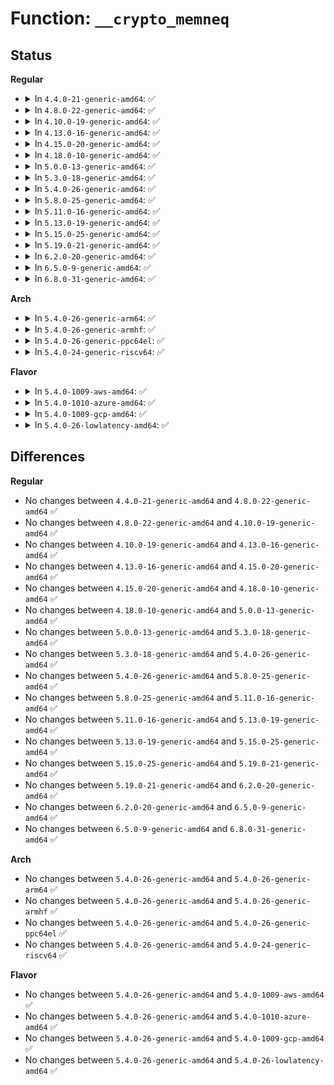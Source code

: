 # Function: <code>__crypto_memneq</code>

## Status
<b>Regular</b>
<ul>
<li>
<details>
<summary>In <code>4.4.0-21-generic-amd64</code>: ✅</summary>

```c
long unsigned int __crypto_memneq(const void * a, const void * b, size_t size)
```

```json
{
  "name": "__crypto_memneq",
  "collision_type": "Unique Global",
  "inline_type": "No",
  "funcs": [
    {
      "addr": 18446744071582633968,
      "name": "__crypto_memneq",
      "external": true,
      "loc": "crypto/memneq.c:156",
      "file": "crypto/memneq.c",
      "inline": "seen, unknown",
      "caller_inline": [],
      "caller_func": [
        "security/integrity/evm/evm_main.c:evm_verify_hmac",
        "crypto/asymmetric_keys/rsa.c:RSA_verify_signature",
        "crypto/asymmetric_keys/rsa.c:RSA_verify_signature"
      ]
    }
  ],
  "symbols": [
    {
      "addr": 18446744071582633968,
      "name": "__crypto_memneq",
      "section": ".text",
      "bind": "STB_GLOBAL",
      "size": 126
    }
  ]
}
```
</details>
</li>
<li>
<details>
<summary>In <code>4.8.0-22-generic-amd64</code>: ✅</summary>

```c
long unsigned int __crypto_memneq(const void * a, const void * b, size_t size)
```

```json
{
  "name": "__crypto_memneq",
  "collision_type": "Unique Global",
  "inline_type": "No",
  "funcs": [
    {
      "addr": 18446744071582883504,
      "name": "__crypto_memneq",
      "external": true,
      "loc": "crypto/memneq.c:156",
      "file": "crypto/memneq.c",
      "inline": "seen, unknown",
      "caller_inline": [],
      "caller_func": [
        "security/integrity/evm/evm_main.c:evm_verify_hmac"
      ]
    }
  ],
  "symbols": [
    {
      "addr": 18446744071582883504,
      "name": "__crypto_memneq",
      "section": ".text",
      "bind": "STB_GLOBAL",
      "size": 140
    }
  ]
}
```
</details>
</li>
<li>
<details>
<summary>In <code>4.10.0-19-generic-amd64</code>: ✅</summary>

```c
long unsigned int __crypto_memneq(const void * a, const void * b, size_t size)
```

```json
{
  "name": "__crypto_memneq",
  "collision_type": "Unique Global",
  "inline_type": "No",
  "funcs": [
    {
      "addr": 18446744071582980080,
      "name": "__crypto_memneq",
      "external": true,
      "loc": "crypto/memneq.c:156",
      "file": "crypto/memneq.c",
      "inline": "seen, unknown",
      "caller_inline": [],
      "caller_func": [
        "security/integrity/evm/evm_main.c:evm_verify_hmac"
      ]
    }
  ],
  "symbols": [
    {
      "addr": 18446744071582980080,
      "name": "__crypto_memneq",
      "section": ".text",
      "bind": "STB_GLOBAL",
      "size": 140
    }
  ]
}
```
</details>
</li>
<li>
<details>
<summary>In <code>4.13.0-16-generic-amd64</code>: ✅</summary>

```c
long unsigned int __crypto_memneq(const void * a, const void * b, size_t size)
```

```json
{
  "name": "__crypto_memneq",
  "collision_type": "Unique Global",
  "inline_type": "No",
  "funcs": [
    {
      "addr": 18446744071583029872,
      "name": "__crypto_memneq",
      "external": true,
      "loc": "crypto/memneq.c:156",
      "file": "crypto/memneq.c",
      "inline": "seen, unknown",
      "caller_inline": [],
      "caller_func": [
        "security/keys/encrypted-keys/encrypted.c:datablob_hmac_verify",
        "security/integrity/evm/evm_main.c:evm_verify_hmac",
        "crypto/rsa-pkcs1pad.c:pkcs1pad_verify_complete",
        "crypto/xts.c:setkey"
      ]
    }
  ],
  "symbols": [
    {
      "addr": 18446744071583029872,
      "name": "__crypto_memneq",
      "section": ".text",
      "bind": "STB_GLOBAL",
      "size": 129
    }
  ]
}
```
</details>
</li>
<li>
<details>
<summary>In <code>4.15.0-20-generic-amd64</code>: ✅</summary>

```c
long unsigned int __crypto_memneq(const void * a, const void * b, size_t size)
```

```json
{
  "name": "__crypto_memneq",
  "collision_type": "Unique Global",
  "inline_type": "No",
  "funcs": [
    {
      "addr": 18446744071583195136,
      "name": "__crypto_memneq",
      "external": true,
      "loc": "crypto/memneq.c:156",
      "file": "crypto/memneq.c",
      "inline": "seen, unknown",
      "caller_inline": [],
      "caller_func": [
        "security/keys/encrypted-keys/encrypted.c:datablob_hmac_verify",
        "security/integrity/evm/evm_main.c:evm_verify_hmac",
        "crypto/rsa-pkcs1pad.c:pkcs1pad_verify_complete",
        "crypto/xts.c:setkey",
        "crypto/gcm.c:crypto_gcm_verify"
      ]
    }
  ],
  "symbols": [
    {
      "addr": 18446744071583195136,
      "name": "__crypto_memneq",
      "section": ".text",
      "bind": "STB_GLOBAL",
      "size": 129
    }
  ]
}
```
</details>
</li>
<li>
<details>
<summary>In <code>4.18.0-10-generic-amd64</code>: ✅</summary>

```c
long unsigned int __crypto_memneq(const void * a, const void * b, size_t size)
```

```json
{
  "name": "__crypto_memneq",
  "collision_type": "Unique Global",
  "inline_type": "No",
  "funcs": [
    {
      "addr": 18446744071583403792,
      "name": "__crypto_memneq",
      "external": true,
      "loc": "crypto/memneq.c:156",
      "file": "crypto/memneq.c",
      "inline": "seen, unknown",
      "caller_inline": [],
      "caller_func": [
        "security/keys/encrypted-keys/encrypted.c:datablob_hmac_verify",
        "security/integrity/evm/evm_main.c:evm_verify_hmac",
        "crypto/rsa-pkcs1pad.c:pkcs1pad_verify_complete",
        "crypto/gcm.c:crypto_gcm_verify"
      ]
    }
  ],
  "symbols": [
    {
      "addr": 18446744071583403792,
      "name": "__crypto_memneq",
      "section": ".text",
      "bind": "STB_GLOBAL",
      "size": 128
    }
  ]
}
```
</details>
</li>
<li>
<details>
<summary>In <code>5.0.0-13-generic-amd64</code>: ✅</summary>

```c
long unsigned int __crypto_memneq(const void * a, const void * b, size_t size)
```

```json
{
  "name": "__crypto_memneq",
  "collision_type": "Unique Global",
  "inline_type": "No",
  "funcs": [
    {
      "addr": 18446744071583523840,
      "name": "__crypto_memneq",
      "external": true,
      "loc": "crypto/memneq.c:156",
      "file": "crypto/memneq.c",
      "inline": "seen, unknown",
      "caller_inline": [],
      "caller_func": [
        "fs/crypto/keyinfo.c:find_or_insert_master_key",
        "security/keys/encrypted-keys/encrypted.c:datablob_hmac_verify",
        "security/integrity/evm/evm_main.c:evm_verify_hmac",
        "crypto/rsa-pkcs1pad.c:pkcs1pad_verify_complete",
        "crypto/gcm.c:crypto_gcm_verify"
      ]
    }
  ],
  "symbols": [
    {
      "addr": 18446744071583523840,
      "name": "__crypto_memneq",
      "section": ".text",
      "bind": "STB_GLOBAL",
      "size": 128
    }
  ]
}
```
</details>
</li>
<li>
<details>
<summary>In <code>5.3.0-18-generic-amd64</code>: ✅</summary>

```c
long unsigned int __crypto_memneq(const void * a, const void * b, size_t size)
```

```json
{
  "name": "__crypto_memneq",
  "collision_type": "Unique Global",
  "inline_type": "No",
  "funcs": [
    {
      "addr": 18446744071583711632,
      "name": "__crypto_memneq",
      "external": true,
      "loc": "crypto/memneq.c:156",
      "file": "crypto/memneq.c",
      "inline": "seen, unknown",
      "caller_inline": [],
      "caller_func": [
        "fs/crypto/keyinfo.c:find_or_insert_master_key",
        "security/keys/encrypted-keys/encrypted.c:datablob_hmac_verify",
        "security/integrity/evm/evm_main.c:evm_verify_hmac",
        "crypto/rsa-pkcs1pad.c:pkcs1pad_verify_complete",
        "crypto/gcm.c:crypto_gcm_verify"
      ]
    }
  ],
  "symbols": [
    {
      "addr": 18446744071583711632,
      "name": "__crypto_memneq",
      "section": ".text",
      "bind": "STB_GLOBAL",
      "size": 128
    }
  ]
}
```
</details>
</li>
<li>
<details>
<summary>In <code>5.4.0-26-generic-amd64</code>: ✅</summary>

```c
long unsigned int __crypto_memneq(const void * a, const void * b, size_t size)
```

```json
{
  "name": "__crypto_memneq",
  "collision_type": "Unique Global",
  "inline_type": "No",
  "funcs": [
    {
      "addr": 18446744071583821248,
      "name": "__crypto_memneq",
      "external": true,
      "loc": "crypto/memneq.c:156",
      "file": "crypto/memneq.c",
      "inline": "seen, unknown",
      "caller_inline": [],
      "caller_func": [
        "fs/crypto/keysetup_v1.c:find_or_insert_direct_key",
        "security/keys/encrypted-keys/encrypted.c:datablob_hmac_verify",
        "security/integrity/evm/evm_main.c:evm_verify_hmac",
        "crypto/rsa-pkcs1pad.c:pkcs1pad_verify_complete",
        "crypto/gcm.c:crypto_gcm_verify"
      ]
    }
  ],
  "symbols": [
    {
      "addr": 18446744071583821248,
      "name": "__crypto_memneq",
      "section": ".text",
      "bind": "STB_GLOBAL",
      "size": 128
    }
  ]
}
```
</details>
</li>
<li>
<details>
<summary>In <code>5.8.0-25-generic-amd64</code>: ✅</summary>

```c
long unsigned int __crypto_memneq(const void * a, const void * b, size_t size)
```

```json
{
  "name": "__crypto_memneq",
  "collision_type": "Unique Global",
  "inline_type": "No",
  "funcs": [
    {
      "addr": 18446744071584216336,
      "name": "__crypto_memneq",
      "external": true,
      "loc": "crypto/memneq.c:156",
      "file": "crypto/memneq.c",
      "inline": "seen, unknown",
      "caller_inline": [],
      "caller_func": [
        "fs/crypto/keysetup_v1.c:find_or_insert_direct_key",
        "security/keys/encrypted-keys/encrypted.c:datablob_hmac_verify",
        "security/integrity/evm/evm_main.c:evm_verify_hmac",
        "crypto/rsa-pkcs1pad.c:pkcs1pad_verify_complete",
        "crypto/gcm.c:crypto_gcm_verify",
        "net/mptcp/subflow.c:subflow_syn_recv_sock"
      ]
    }
  ],
  "symbols": [
    {
      "addr": 18446744071584216336,
      "name": "__crypto_memneq",
      "section": ".text",
      "bind": "STB_GLOBAL",
      "size": 129
    }
  ]
}
```
</details>
</li>
<li>
<details>
<summary>In <code>5.11.0-16-generic-amd64</code>: ✅</summary>

```c
long unsigned int __crypto_memneq(const void * a, const void * b, size_t size)
```

```json
{
  "name": "__crypto_memneq",
  "collision_type": "Unique Global",
  "inline_type": "No",
  "funcs": [
    {
      "addr": 18446744071584334704,
      "name": "__crypto_memneq",
      "external": true,
      "loc": "crypto/memneq.c:156",
      "file": "crypto/memneq.c",
      "inline": "seen, unknown",
      "caller_inline": [],
      "caller_func": [
        "fs/crypto/keysetup_v1.c:find_or_insert_direct_key",
        "security/keys/encrypted-keys/encrypted.c:datablob_hmac_verify",
        "security/integrity/evm/evm_main.c:evm_verify_hmac",
        "crypto/rsa-pkcs1pad.c:pkcs1pad_verify_complete",
        "crypto/gcm.c:crypto_gcm_verify",
        "net/mptcp/subflow.c:subflow_syn_recv_sock"
      ]
    }
  ],
  "symbols": [
    {
      "addr": 18446744071584334704,
      "name": "__crypto_memneq",
      "section": ".text",
      "bind": "STB_GLOBAL",
      "size": 129
    }
  ]
}
```
</details>
</li>
<li>
<details>
<summary>In <code>5.13.0-19-generic-amd64</code>: ✅</summary>

```c
long unsigned int __crypto_memneq(const void * a, const void * b, size_t size)
```

```json
{
  "name": "__crypto_memneq",
  "collision_type": "Unique Global",
  "inline_type": "No",
  "funcs": [
    {
      "addr": 18446744071584369248,
      "name": "__crypto_memneq",
      "external": true,
      "loc": "crypto/memneq.c:156",
      "file": "crypto/memneq.c",
      "inline": "seen, unknown",
      "caller_inline": [],
      "caller_func": [
        "fs/crypto/keysetup_v1.c:find_or_insert_direct_key",
        "security/keys/encrypted-keys/encrypted.c:datablob_hmac_verify",
        "security/integrity/evm/evm_main.c:evm_verify_hmac",
        "crypto/rsa-pkcs1pad.c:pkcs1pad_verify_complete",
        "crypto/gcm.c:crypto_gcm_verify",
        "net/mptcp/subflow.c:subflow_syn_recv_sock"
      ]
    }
  ],
  "symbols": [
    {
      "addr": 18446744071584369248,
      "name": "__crypto_memneq",
      "section": ".text",
      "bind": "STB_GLOBAL",
      "size": 126
    }
  ]
}
```
</details>
</li>
<li>
<details>
<summary>In <code>5.15.0-25-generic-amd64</code>: ✅</summary>

```c
long unsigned int __crypto_memneq(const void * a, const void * b, size_t size)
```

```json
{
  "name": "__crypto_memneq",
  "collision_type": "Unique Global",
  "inline_type": "No",
  "funcs": [
    {
      "addr": 18446744071584764416,
      "name": "__crypto_memneq",
      "external": true,
      "loc": "crypto/memneq.c:156",
      "file": "crypto/memneq.c",
      "inline": "seen, unknown",
      "caller_inline": [],
      "caller_func": [
        "fs/crypto/keysetup_v1.c:find_or_insert_direct_key",
        "security/keys/encrypted-keys/encrypted.c:datablob_hmac_verify",
        "security/integrity/evm/evm_main.c:evm_verify_hmac",
        "crypto/rsa-pkcs1pad.c:pkcs1pad_verify_complete",
        "crypto/gcm.c:crypto_gcm_verify",
        "net/mptcp/subflow.c:subflow_syn_recv_sock"
      ]
    }
  ],
  "symbols": [
    {
      "addr": 18446744071584764416,
      "name": "__crypto_memneq",
      "section": ".text",
      "bind": "STB_GLOBAL",
      "size": 126
    }
  ]
}
```
</details>
</li>
<li>
<details>
<summary>In <code>5.19.0-21-generic-amd64</code>: ✅</summary>

```c
long unsigned int __crypto_memneq(const void * a, const void * b, size_t size)
```

```json
{
  "name": "__crypto_memneq",
  "collision_type": "Unique Global",
  "inline_type": "No",
  "funcs": [
    {
      "addr": 18446744071586694480,
      "name": "__crypto_memneq",
      "external": true,
      "loc": "lib/memneq.c:164",
      "file": "lib/memneq.c",
      "inline": "seen, unknown",
      "caller_inline": [],
      "caller_func": [
        "fs/crypto/keysetup_v1.c:find_or_insert_direct_key",
        "security/keys/encrypted-keys/encrypted.c:datablob_hmac_verify",
        "security/integrity/evm/evm_main.c:evm_verify_hmac",
        "crypto/rsa-pkcs1pad.c:pkcs1pad_verify_complete",
        "crypto/gcm.c:crypto_gcm_verify",
        "net/mptcp/subflow.c:subflow_syn_recv_sock"
      ]
    }
  ],
  "symbols": [
    {
      "addr": 18446744071586694480,
      "name": "__crypto_memneq",
      "section": ".text",
      "bind": "STB_GLOBAL",
      "size": 151
    }
  ]
}
```
</details>
</li>
<li>
<details>
<summary>In <code>6.2.0-20-generic-amd64</code>: ✅</summary>

```c
long unsigned int __crypto_memneq(const void * a, const void * b, size_t size)
```

```json
{
  "name": "__crypto_memneq",
  "collision_type": "Unique Global",
  "inline_type": "No",
  "funcs": [
    {
      "addr": 18446744071587101008,
      "name": "__crypto_memneq",
      "external": true,
      "loc": "lib/crypto/memneq.c:163",
      "file": "lib/crypto/memneq.c",
      "inline": "seen, unknown",
      "caller_inline": [],
      "caller_func": [
        "fs/crypto/keysetup_v1.c:find_or_insert_direct_key",
        "security/keys/encrypted-keys/encrypted.c:datablob_hmac_verify",
        "security/integrity/evm/evm_main.c:evm_verify_hmac",
        "crypto/rsa-pkcs1pad.c:pkcs1pad_verify_complete",
        "crypto/gcm.c:crypto_gcm_verify",
        "net/mptcp/subflow.c:subflow_syn_recv_sock"
      ]
    }
  ],
  "symbols": [
    {
      "addr": 18446744071587101008,
      "name": "__crypto_memneq",
      "section": ".text",
      "bind": "STB_GLOBAL",
      "size": 162
    }
  ]
}
```
</details>
</li>
<li>
<details>
<summary>In <code>6.5.0-9-generic-amd64</code>: ✅</summary>

```c
long unsigned int __crypto_memneq(const void * a, const void * b, size_t size)
```

```json
{
  "name": "__crypto_memneq",
  "collision_type": "Unique Global",
  "inline_type": "No",
  "funcs": [
    {
      "addr": 18446744071587360976,
      "name": "__crypto_memneq",
      "external": true,
      "loc": "lib/crypto/memneq.c:163",
      "file": "lib/crypto/memneq.c",
      "inline": "seen, unknown",
      "caller_inline": [],
      "caller_func": [
        "fs/crypto/keysetup_v1.c:find_or_insert_direct_key",
        "security/keys/encrypted-keys/encrypted.c:datablob_hmac_verify",
        "security/integrity/evm/evm_main.c:evm_verify_hmac",
        "crypto/rsa-pkcs1pad.c:pkcs1pad_verify_complete",
        "crypto/gcm.c:crypto_gcm_verify",
        "net/mptcp/subflow.c:subflow_syn_recv_sock"
      ]
    }
  ],
  "symbols": [
    {
      "addr": 18446744071587360976,
      "name": "__crypto_memneq",
      "section": ".text",
      "bind": "STB_GLOBAL",
      "size": 162
    }
  ]
}
```
</details>
</li>
<li>
<details>
<summary>In <code>6.8.0-31-generic-amd64</code>: ✅</summary>

```c
long unsigned int __crypto_memneq(const void * a, const void * b, size_t size)
```

```json
{
  "name": "__crypto_memneq",
  "collision_type": "Unique Global",
  "inline_type": "No",
  "funcs": [
    {
      "addr": 18446744071587647568,
      "name": "__crypto_memneq",
      "external": true,
      "loc": "lib/crypto/memneq.c:163",
      "file": "lib/crypto/memneq.c",
      "inline": "seen, unknown",
      "caller_inline": [],
      "caller_func": [
        "fs/crypto/keysetup_v1.c:find_or_insert_direct_key",
        "security/keys/encrypted-keys/encrypted.c:datablob_hmac_verify",
        "security/integrity/evm/evm_main.c:evm_verify_hmac",
        "crypto/rsa-pkcs1pad.c:pkcs1pad_verify_complete",
        "crypto/gcm.c:crypto_gcm_verify",
        "net/mptcp/subflow.c:subflow_syn_recv_sock"
      ]
    }
  ],
  "symbols": [
    {
      "addr": 18446744071587647568,
      "name": "__crypto_memneq",
      "section": ".text",
      "bind": "STB_GLOBAL",
      "size": 162
    }
  ]
}
```
</details>
</li>
</ul>
<b>Arch</b>
<ul>
<li>
<details>
<summary>In <code>5.4.0-26-generic-arm64</code>: ✅</summary>

```c
long unsigned int __crypto_memneq(const void * a, const void * b, size_t size)
```

```json
{
  "name": "__crypto_memneq",
  "collision_type": "Unique Global",
  "inline_type": "No",
  "funcs": [
    {
      "addr": 18446603336495628248,
      "name": "__crypto_memneq",
      "external": true,
      "loc": "crypto/memneq.c:156",
      "file": "crypto/memneq.c",
      "inline": "seen, unknown",
      "caller_inline": [],
      "caller_func": [
        "fs/crypto/keysetup_v1.c:find_or_insert_direct_key",
        "security/keys/encrypted-keys/encrypted.c:datablob_hmac_verify",
        "security/integrity/evm/evm_main.c:evm_verify_hmac",
        "crypto/rsa-pkcs1pad.c:pkcs1pad_verify_complete",
        "crypto/gcm.c:crypto_gcm_verify"
      ]
    }
  ],
  "symbols": [
    {
      "addr": 18446603336495628248,
      "name": "__crypto_memneq",
      "section": ".text",
      "bind": "STB_GLOBAL",
      "size": 216
    }
  ]
}
```
</details>
</li>
<li>
<details>
<summary>In <code>5.4.0-26-generic-armhf</code>: ✅</summary>

```c
long unsigned int __crypto_memneq(const void * a, const void * b, size_t size)
```

```json
{
  "name": "__crypto_memneq",
  "collision_type": "Unique Global",
  "inline_type": "No",
  "funcs": [
    {
      "addr": 3228986436,
      "name": "__crypto_memneq",
      "external": true,
      "loc": "crypto/memneq.c:156",
      "file": "crypto/memneq.c",
      "inline": "seen, unknown",
      "caller_inline": [],
      "caller_func": [
        "fs/crypto/keysetup_v1.c:find_or_insert_direct_key",
        "security/keys/encrypted-keys/encrypted.c:datablob_hmac_verify",
        "security/integrity/evm/evm_main.c:evm_verify_hmac",
        "crypto/rsa-pkcs1pad.c:pkcs1pad_verify_complete",
        "crypto/gcm.c:crypto_gcm_verify"
      ]
    }
  ],
  "symbols": [
    {
      "addr": 3228986436,
      "name": "__crypto_memneq",
      "section": ".text",
      "bind": "STB_GLOBAL",
      "size": 220
    }
  ]
}
```
</details>
</li>
<li>
<details>
<summary>In <code>5.4.0-26-generic-ppc64el</code>: ✅</summary>

```c
long unsigned int __crypto_memneq(const void * a, const void * b, size_t size)
```

```json
{
  "name": "__crypto_memneq",
  "collision_type": "Unique Global",
  "inline_type": "No",
  "funcs": [
    {
      "addr": 13835058055289753744,
      "name": "__crypto_memneq",
      "external": true,
      "loc": "crypto/memneq.c:156",
      "file": "crypto/memneq.c",
      "inline": "seen, unknown",
      "caller_inline": [],
      "caller_func": [
        "fs/crypto/keysetup_v1.c:find_or_insert_direct_key",
        "security/keys/encrypted-keys/encrypted.c:datablob_hmac_verify",
        "security/integrity/evm/evm_main.c:evm_verify_hmac",
        "crypto/rsa-pkcs1pad.c:pkcs1pad_verify_complete",
        "crypto/gcm.c:crypto_gcm_verify"
      ]
    }
  ],
  "symbols": [
    {
      "addr": 13835058055289753744,
      "name": "__crypto_memneq",
      "section": ".text",
      "bind": "STB_GLOBAL",
      "size": 204
    }
  ]
}
```
</details>
</li>
<li>
<details>
<summary>In <code>5.4.0-24-generic-riscv64</code>: ✅</summary>

```c
long unsigned int __crypto_memneq(const void * a, const void * b, size_t size)
```

```json
{
  "name": "__crypto_memneq",
  "collision_type": "Unique Global",
  "inline_type": "No",
  "funcs": [
    {
      "addr": 18446743936274785942,
      "name": "__crypto_memneq",
      "external": true,
      "loc": "crypto/memneq.c:156",
      "file": "crypto/memneq.c",
      "inline": "seen, unknown",
      "caller_inline": [],
      "caller_func": [
        "fs/crypto/keysetup_v1.c:find_or_insert_direct_key",
        "security/keys/encrypted-keys/encrypted.c:datablob_hmac_verify",
        "security/integrity/evm/evm_main.c:evm_verify_hmac",
        "crypto/rsa-pkcs1pad.c:pkcs1pad_verify_complete",
        "crypto/gcm.c:crypto_gcm_verify"
      ]
    }
  ],
  "symbols": [
    {
      "addr": 18446743936274785942,
      "name": "__crypto_memneq",
      "section": ".text",
      "bind": "STB_GLOBAL",
      "size": 398
    }
  ]
}
```
</details>
</li>
</ul>
<b>Flavor</b>
<ul>
<li>
<details>
<summary>In <code>5.4.0-1009-aws-amd64</code>: ✅</summary>

```c
long unsigned int __crypto_memneq(const void * a, const void * b, size_t size)
```

```json
{
  "name": "__crypto_memneq",
  "collision_type": "Unique Global",
  "inline_type": "No",
  "funcs": [
    {
      "addr": 18446744071583789984,
      "name": "__crypto_memneq",
      "external": true,
      "loc": "crypto/memneq.c:156",
      "file": "crypto/memneq.c",
      "inline": "seen, unknown",
      "caller_inline": [],
      "caller_func": [
        "fs/crypto/keysetup_v1.c:find_or_insert_direct_key",
        "security/keys/encrypted-keys/encrypted.c:datablob_hmac_verify",
        "security/integrity/evm/evm_main.c:evm_verify_hmac",
        "crypto/rsa-pkcs1pad.c:pkcs1pad_verify_complete",
        "crypto/gcm.c:crypto_gcm_verify"
      ]
    }
  ],
  "symbols": [
    {
      "addr": 18446744071583789984,
      "name": "__crypto_memneq",
      "section": ".text",
      "bind": "STB_GLOBAL",
      "size": 128
    }
  ]
}
```
</details>
</li>
<li>
<details>
<summary>In <code>5.4.0-1010-azure-amd64</code>: ✅</summary>

```c
long unsigned int __crypto_memneq(const void * a, const void * b, size_t size)
```

```json
{
  "name": "__crypto_memneq",
  "collision_type": "Unique Global",
  "inline_type": "No",
  "funcs": [
    {
      "addr": 18446744071583727040,
      "name": "__crypto_memneq",
      "external": true,
      "loc": "crypto/memneq.c:156",
      "file": "crypto/memneq.c",
      "inline": "seen, unknown",
      "caller_inline": [],
      "caller_func": [
        "fs/crypto/keysetup_v1.c:find_or_insert_direct_key",
        "security/keys/encrypted-keys/encrypted.c:datablob_hmac_verify",
        "security/integrity/evm/evm_main.c:evm_verify_hmac",
        "crypto/rsa-pkcs1pad.c:pkcs1pad_verify_complete",
        "crypto/gcm.c:crypto_gcm_verify"
      ]
    }
  ],
  "symbols": [
    {
      "addr": 18446744071583727040,
      "name": "__crypto_memneq",
      "section": ".text",
      "bind": "STB_GLOBAL",
      "size": 128
    }
  ]
}
```
</details>
</li>
<li>
<details>
<summary>In <code>5.4.0-1009-gcp-amd64</code>: ✅</summary>

```c
long unsigned int __crypto_memneq(const void * a, const void * b, size_t size)
```

```json
{
  "name": "__crypto_memneq",
  "collision_type": "Unique Global",
  "inline_type": "No",
  "funcs": [
    {
      "addr": 18446744071583773744,
      "name": "__crypto_memneq",
      "external": true,
      "loc": "crypto/memneq.c:156",
      "file": "crypto/memneq.c",
      "inline": "seen, unknown",
      "caller_inline": [],
      "caller_func": [
        "fs/crypto/keysetup_v1.c:find_or_insert_direct_key",
        "security/keys/encrypted-keys/encrypted.c:datablob_hmac_verify",
        "security/integrity/evm/evm_main.c:evm_verify_hmac",
        "crypto/rsa-pkcs1pad.c:pkcs1pad_verify_complete",
        "crypto/gcm.c:crypto_gcm_verify"
      ]
    }
  ],
  "symbols": [
    {
      "addr": 18446744071583773744,
      "name": "__crypto_memneq",
      "section": ".text",
      "bind": "STB_GLOBAL",
      "size": 128
    }
  ]
}
```
</details>
</li>
<li>
<details>
<summary>In <code>5.4.0-26-lowlatency-amd64</code>: ✅</summary>

```c
long unsigned int __crypto_memneq(const void * a, const void * b, size_t size)
```

```json
{
  "name": "__crypto_memneq",
  "collision_type": "Unique Global",
  "inline_type": "No",
  "funcs": [
    {
      "addr": 18446744071583874736,
      "name": "__crypto_memneq",
      "external": true,
      "loc": "crypto/memneq.c:156",
      "file": "crypto/memneq.c",
      "inline": "seen, unknown",
      "caller_inline": [],
      "caller_func": [
        "fs/crypto/keysetup_v1.c:find_or_insert_direct_key",
        "security/keys/encrypted-keys/encrypted.c:datablob_hmac_verify",
        "security/integrity/evm/evm_main.c:evm_verify_hmac",
        "crypto/rsa-pkcs1pad.c:pkcs1pad_verify_complete",
        "crypto/gcm.c:crypto_gcm_verify"
      ]
    }
  ],
  "symbols": [
    {
      "addr": 18446744071583874736,
      "name": "__crypto_memneq",
      "section": ".text",
      "bind": "STB_GLOBAL",
      "size": 128
    }
  ]
}
```
</details>
</li>
</ul>

## Differences
<b>Regular</b>
<ul>
<li>
No changes between <code>4.4.0-21-generic-amd64</code> and <code>4.8.0-22-generic-amd64</code> ✅
</li>
<li>
No changes between <code>4.8.0-22-generic-amd64</code> and <code>4.10.0-19-generic-amd64</code> ✅
</li>
<li>
No changes between <code>4.10.0-19-generic-amd64</code> and <code>4.13.0-16-generic-amd64</code> ✅
</li>
<li>
No changes between <code>4.13.0-16-generic-amd64</code> and <code>4.15.0-20-generic-amd64</code> ✅
</li>
<li>
No changes between <code>4.15.0-20-generic-amd64</code> and <code>4.18.0-10-generic-amd64</code> ✅
</li>
<li>
No changes between <code>4.18.0-10-generic-amd64</code> and <code>5.0.0-13-generic-amd64</code> ✅
</li>
<li>
No changes between <code>5.0.0-13-generic-amd64</code> and <code>5.3.0-18-generic-amd64</code> ✅
</li>
<li>
No changes between <code>5.3.0-18-generic-amd64</code> and <code>5.4.0-26-generic-amd64</code> ✅
</li>
<li>
No changes between <code>5.4.0-26-generic-amd64</code> and <code>5.8.0-25-generic-amd64</code> ✅
</li>
<li>
No changes between <code>5.8.0-25-generic-amd64</code> and <code>5.11.0-16-generic-amd64</code> ✅
</li>
<li>
No changes between <code>5.11.0-16-generic-amd64</code> and <code>5.13.0-19-generic-amd64</code> ✅
</li>
<li>
No changes between <code>5.13.0-19-generic-amd64</code> and <code>5.15.0-25-generic-amd64</code> ✅
</li>
<li>
No changes between <code>5.15.0-25-generic-amd64</code> and <code>5.19.0-21-generic-amd64</code> ✅
</li>
<li>
No changes between <code>5.19.0-21-generic-amd64</code> and <code>6.2.0-20-generic-amd64</code> ✅
</li>
<li>
No changes between <code>6.2.0-20-generic-amd64</code> and <code>6.5.0-9-generic-amd64</code> ✅
</li>
<li>
No changes between <code>6.5.0-9-generic-amd64</code> and <code>6.8.0-31-generic-amd64</code> ✅
</li>
</ul>
<b>Arch</b>
<ul>
<li>
No changes between <code>5.4.0-26-generic-amd64</code> and <code>5.4.0-26-generic-arm64</code> ✅
</li>
<li>
No changes between <code>5.4.0-26-generic-amd64</code> and <code>5.4.0-26-generic-armhf</code> ✅
</li>
<li>
No changes between <code>5.4.0-26-generic-amd64</code> and <code>5.4.0-26-generic-ppc64el</code> ✅
</li>
<li>
No changes between <code>5.4.0-26-generic-amd64</code> and <code>5.4.0-24-generic-riscv64</code> ✅
</li>
</ul>
<b>Flavor</b>
<ul>
<li>
No changes between <code>5.4.0-26-generic-amd64</code> and <code>5.4.0-1009-aws-amd64</code> ✅
</li>
<li>
No changes between <code>5.4.0-26-generic-amd64</code> and <code>5.4.0-1010-azure-amd64</code> ✅
</li>
<li>
No changes between <code>5.4.0-26-generic-amd64</code> and <code>5.4.0-1009-gcp-amd64</code> ✅
</li>
<li>
No changes between <code>5.4.0-26-generic-amd64</code> and <code>5.4.0-26-lowlatency-amd64</code> ✅
</li>
</ul>
